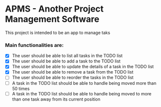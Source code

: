 # APMS - Another Project Management Software

This project is intended to be an app to manage taks

### Main functionalities are:
  - [x] The user should be able to list all tasks in the TODO list
  - [x] The user should be able to add a task to the TODO list
  - [x] The user should be able to update the details of a task in the TODO list
  - [x] The user should be able to remove a task from the TODO list
  - [ ] The user should be able to reorder the tasks in the TODO list
  - [ ] A task in the TODO list should be able to handle being moved more than 50 times
  - [ ] A task in the TODO list should be able to handle being moved to more than one task away from its current position
